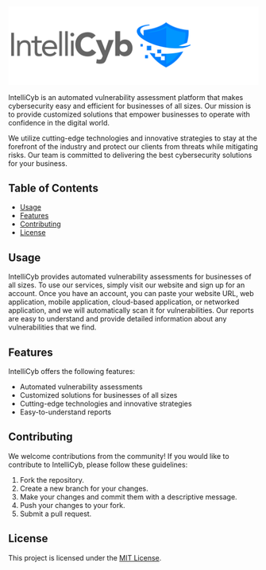 ![alt text](https://github.com/IntelliCyb/.github/blob/main/profile/logo-wide.png)

IntelliCyb is an automated vulnerability assessment platform that makes cybersecurity easy and efficient for businesses of all sizes. Our mission is to provide customized solutions that empower businesses to operate with confidence in the digital world.

We utilize cutting-edge technologies and innovative strategies to stay at the forefront of the industry and protect our clients from threats while mitigating risks. Our team is committed to delivering the best cybersecurity solutions for your business.

## Table of Contents

- [Usage](#usage)
- [Features](#features)
- [Contributing](#contributing)
- [License](#license)

## Usage

IntelliCyb provides automated vulnerability assessments for businesses of all sizes. To use our services, simply visit our website and sign up for an account. Once you have an account, you can paste your website URL, web application, mobile application, cloud-based application, or networked application, and we will automatically scan it for vulnerabilities. Our reports are easy to understand and provide detailed information about any vulnerabilities that we find.

## Features

IntelliCyb offers the following features:

- Automated vulnerability assessments
- Customized solutions for businesses of all sizes
- Cutting-edge technologies and innovative strategies
- Easy-to-understand reports

## Contributing

We welcome contributions from the community! If you would like to contribute to IntelliCyb, please follow these guidelines:

1. Fork the repository.
2. Create a new branch for your changes.
3. Make your changes and commit them with a descriptive message.
4. Push your changes to your fork.
5. Submit a pull request.

## License

This project is licensed under the [MIT License](https://opensource.org/licenses/MIT).
